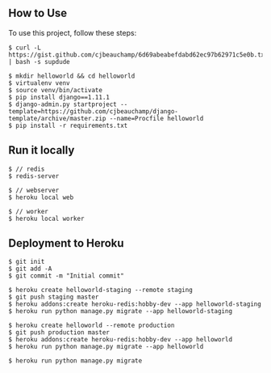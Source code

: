 ## How to Use

To use this project, follow these steps:

	$ curl -L https://gist.github.com/cjbeauchamp/6d69abeabefdabd62ec97b62971c5e0b.txt | bash -s supdude

	$ mkdir helloworld && cd helloworld
	$ virtualenv venv
	$ source venv/bin/activate
	$ pip install django==1.11.1
    $ django-admin.py startproject --template=https://github.com/cjbeauchamp/django-template/archive/master.zip --name=Procfile helloworld
	$ pip install -r requirements.txt

## Run it locally
	
	$ // redis
	$ redis-server
	
	$ // webserver
	$ heroku local web
	
	$ // worker
	$ heroku local worker

## Deployment to Heroku

    $ git init
    $ git add -A
    $ git commit -m "Initial commit"

    $ heroku create helloworld-staging --remote staging
    $ git push staging master
    $ heroku addons:create heroku-redis:hobby-dev --app helloworld-staging
    $ heroku run python manage.py migrate --app helloworld-staging

    $ heroku create helloworld --remote production
    $ git push production master
    $ heroku addons:create heroku-redis:hobby-dev --app helloworld
    $ heroku run python manage.py migrate --app helloworld

    $ heroku run python manage.py migrate
